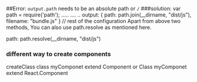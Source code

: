 ##Error: `output.path` needs to be an absolute path or `/`
###solution:
var path = require('path');
.....
....
..
output: {
    path: path.join(__dirname, "dist/js"),
    filename: "bundle.js"
}
// rest of the configuration
Apart from above two methods, You can also use path.resolve as mentioned here.

path: path.resolve(__dirname, "dist/js")

### different way to create components
 createClass
 class myComponet extend Component
 or Class myComponet extend React.Component
